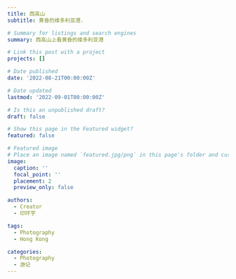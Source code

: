 ```yaml
---
title: 西高山
subtitle: 黄昏的维多利亚港.

# Summary for listings and search engines
summary: 西高山上看黄昏的维多利亚港

# Link this post with a project
projects: []

# Date published
date: '2022-08-21T00:00:00Z'

# Date updated
lastmod: '2022-09-01T00:00:00Z'

# Is this an unpublished draft?
draft: false

# Show this page in the Featured widget?
featured: false

# Featured image
# Place an image named `featured.jpg/png` in this page's folder and customize its options here.
image:
  caption: ''
  focal_point: ''
  placement: 2
  preview_only: false

authors:
  - Creator
  - 印环宇

tags:
  - Photography
  - Hong Kong

categories:
  - Photography
  - 游记
---
```



